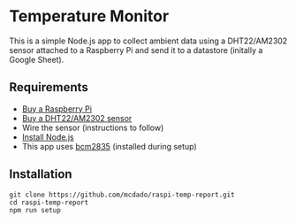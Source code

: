 # Temperature Monitor

This is a simple Node.js app to collect ambient data using a DHT22/AM2302 sensor attached to
a Raspberry Pi and send it to a datastore (initally a Google Sheet).

## Requirements

- [Buy a Raspberry Pi](https://www.raspberrypi.org/products/)
- [Buy a DHT22/AM2302 sensor](http://amzn.eu/cd9SmgL)
- Wire the sensor (instructions to follow)
- [Install Node.js](https://github.com/nodesource/distributions#installation-instructions)
- This app uses [bcm2835](http://www.airspayce.com/mikem/bcm2835/) (installed during setup)

## Installation

```
git clone https://github.com/mcdado/raspi-temp-report.git
cd raspi-temp-report
npm run setup
```
